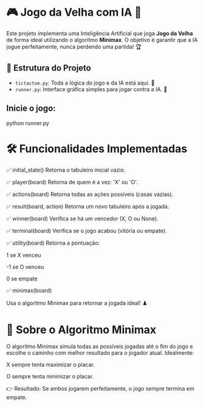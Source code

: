 # 🎮 Jogo da Velha com IA 🤖

Este projeto implementa uma Inteligência Artificial que joga **Jogo da Velha** de forma ideal utilizando o algoritmo **Minimax**. O objetivo é garantir que a IA jogue perfeitamente, nunca perdendo uma partida! 🏆

## 📁 Estrutura do Projeto

- `tictactoe.py`: Toda a lógica do jogo e da IA está aqui. 🧠
- `runner.py`: Interface gráfica simples para jogar contra a IA. 🎨

## Inicie o jogo:

python runner.py

# 🛠️ Funcionalidades Implementadas
✅ initial_state()
Retorna o tabuleiro inicial vazio.

✅ player(board)
Retorna de quem é a vez: 'X' ou 'O'.

✅ actions(board)
Retorna todas as ações possíveis (casas vazias).

✅ result(board, action)
Retorna um novo tabuleiro após a jogada.

✅ winner(board)
Verifica se há um vencedor (X, O ou None).

✅ terminal(board)
Verifica se o jogo acabou (vitória ou empate).

✅ utility(board)
Retorna a pontuação:

1 se X venceu

-1 se O venceu

0 se empate

✅ minimax(board)

Usa o algoritmo Minimax para retornar a jogada ideal! ♟️

# 🧠 Sobre o Algoritmo Minimax
O algoritmo Minimax simula todas as possíveis jogadas até o fim do jogo e escolhe o caminho com melhor resultado para o jogador atual. Idealmente:

X sempre tenta maximizar o placar.

O sempre tenta minimizar o placar.

👉 Resultado: Se ambos jogarem perfeitamente, o jogo sempre termina em empate.
